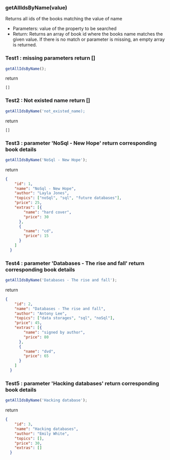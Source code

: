 ### **getAllIdsByName(value)**

Returns all ids of the books matching the value of name
  
  - Parameters: value of the property to be searched
  - Return: Returns an array of book id where the books name matches the given value. If there is no match or parameter is missing, an empty array is returned.
  

### Test1 :  missing parameters return []

```js
getAllIdsByName();
```
return 
```
[]
```

### Test2 :  Not existed name return []

```js
getAllIdsByName('not_existed_name);
```
return 
```
[]
```
### Test3 :  parameter 'NoSql - New Hope'  return corresponding book details

```js
getAllIdsByName('NoSql - New Hope');
```
return 
```json
{
    "id": 1,
    "name": "NoSql - New Hope",
    "author": "Layla Jones",
    "topics": ["noSql", "sql", "future databases"],
    "price": 25,
    "extras": [{
        "name": "hard cover",
        "price": 30
      },
      {
        "name": "cd",
        "price": 15
      }
    ]
  }
```


### Test4 :  parameter 'Databases - The rise and fall'  return corresponding book details

```js
getAllIdsByName('Databases - The rise and fall');
```
return 
```json
{
    "id": 2,
    "name": "Databases - The rise and fall",
    "author": "Antony Lee",
    "topics": ["data storages", "sql", "noSql"],
    "price": 45,
    "extras": [{
        "name": "signed by author",
        "price": 80
      },
      {
        "name": "dvd",
        "price": 65
      }
    ]
  }
```




### Test5 :  parameter 'Hacking databases'  return corresponding book details

```js
getAllIdsByName('Hacking database');
```
return 
```json
{
    "id": 3,
    "name": "Hacking databases",
    "author": "Emily White",
    "topics": [],
    "price": 30,
    "extras": []
  }
```
